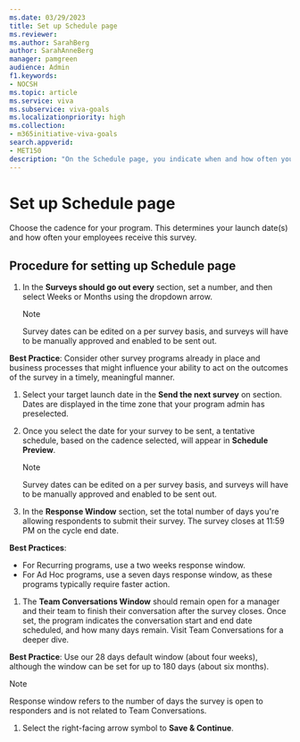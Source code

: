 ```yaml
---
ms.date: 03/29/2023
title: Set up Schedule page 
ms.reviewer: 
ms.author: SarahBerg
author: SarahAnneBerg
manager: pamgreen
audience: Admin
f1.keywords:
- NOCSH
ms.topic: article
ms.service: viva
ms.subservice: viva-goals
ms.localizationpriority: high
ms.collection:  
- m365initiative-viva-goals  
search.appverid:
- MET150
description: "On the Schedule page, you indicate when and how often your survey program is sent."
---
```


# Set up Schedule page 

Choose the cadence for your program. This determines your launch date(s) and how often your employees receive this survey.   

## Procedure for setting up Schedule page

1. In the **Surveys should go out every** section, set a number, and then select Weeks or Months using the dropdown arrow.

   > [!NOTE]
   > Survey dates can be edited on a per survey basis, and surveys will have to be manually approved and enabled to be sent out.

**Best Practice**: Consider other survey programs already in place and business processes that might influence your ability to act on the outcomes of the survey in a timely, meaningful manner.

1. Select your target launch date in the **Send the next survey** on section. Dates are displayed in the time zone that your program admin has preselected.
1. Once you select the date for your survey to be sent, a tentative schedule, based on the cadence selected, will appear in **Schedule Preview**.

   > [!NOTE]
   > Survey dates can be edited on a per survey basis, and surveys will have to be manually approved and enabled to be sent out.

1. In the **Response Window** section, set the total number of days you're allowing respondents to submit their survey. The survey closes at 11:59 PM on the cycle end date.

**Best Practices**:

- For Recurring programs, use a two weeks response window.   
- For Ad Hoc programs, use a seven days response window, as these programs typically require faster action. 
 
1. The **Team Conversations Window** should remain open for a manager and their team to finish their conversation after the survey closes. Once set, the program indicates the conversation start and end date scheduled, and how many days remain. Visit Team Conversations for a deeper dive.

**Best Practice**: Use our 28 days default window (about four weeks), although the window can be set for up to 180 days (about six months). 

   > [!NOTE]
   > Response window refers to the number of days the survey is open to responders and is not related to Team Conversations.
 
1. Select the right-facing arrow symbol to **Save & Continue**.   